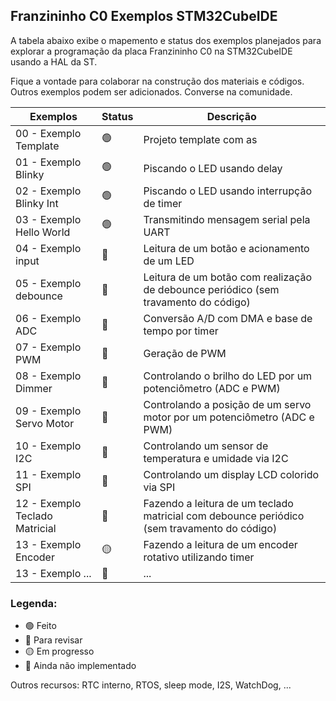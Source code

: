 ## Franzininho C0 Exemplos STM32CubeIDE

A tabela abaixo exibe o mapemento e status dos exemplos planejados para explorar a programação da placa Franzininho C0 na STM32CubeIDE usando a HAL da ST.  

Fique a vontade para colaborar na construção dos materiais e códigos. Outros exemplos podem ser adicionados. Converse na comunidade.

| Exemplos                          | Status | Descrição                                                                                                     |
|-----------------------------------|--------|---------------------------------------------------------------------------------------------------------------|
| 00 - Exemplo Template             | 🟢      | Projeto template com as                                                                                       |
| 01 - Exemplo Blinky               | 🟢      | Piscando o LED usando delay                                                                                   |
| 02 - Exemplo Blinky Int           | 🟢      | Piscando o LED usando interrupção de timer                                                                    |
| 03 - Exemplo Hello World          | 🟢      | Transmitindo mensagem serial pela UART                                                                        |
| 04 - Exemplo input                | 🔵      | Leitura de um botão e acionamento de um LED                                                                   |
| 05 - Exemplo debounce             | 🔵      | Leitura de um botão com realização de debounce periódico (sem travamento do código)                           |
| 06 - Exemplo ADC                  | 🔵      | Conversão A/D com DMA e base de tempo por timer                                                               |
| 07 - Exemplo PWM                  | 🔵      | Geração de PWM                                                                                                |
| 08 - Exemplo Dimmer               | 🔴      | Controlando o brilho do LED por um potenciômetro (ADC e PWM)                                                  |
| 09 - Exemplo Servo Motor          | 🔴      | Controlando a posição de um servo motor por um potenciômetro (ADC e PWM)                                      |
| 10 - Exemplo I2C                  | 🔵      | Controlando um sensor de temperatura e umidade via I2C                                                        |
| 11 - Exemplo SPI                  | 🔵      | Controlando um display LCD colorido via SPI                                                                   |
| 12 - Exemplo Teclado Matricial    | 🔵      | Fazendo a leitura de um teclado matricial com debounce periódico (sem travamento do código)                   |
| 13 - Exemplo Encoder              | 🟡      | Fazendo a leitura de um encoder rotativo utilizando timer                                                     |
| 13 - Exemplo ...                  | 🔴      | ...                                                                                                           |

### Legenda:

- 🟢 Feito
- 🔵 Para revisar
- 🟡 Em progresso
- 🔴 Ainda não implementado

Outros recursos: RTC interno, RTOS, sleep mode, I2S, WatchDog, ...

